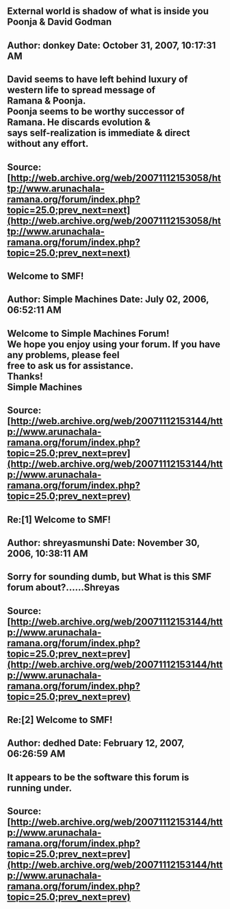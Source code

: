 ## External world is shadow of what is inside you Poonja & David Godman  
Author: donkey              Date: October 31, 2007, 10:17:31 AM  
---  
David seems to have left behind luxury of western life to spread message of  
Ramana & Poonja.   
 Poonja seems to be worthy successor of Ramana. He discards evolution &  
says self-realization is immediate & direct without any effort.
 ---  
Source:[http://web.archive.org/web/20071112153058/http://www.arunachala-ramana.org/forum/index.php?topic=25.0;prev_next=next](http://web.archive.org/web/20071112153058/http://www.arunachala-ramana.org/forum/index.php?topic=25.0;prev_next=next)   
---  

## Welcome to SMF!  
Author: Simple Machines     Date: July 02, 2006, 06:52:11 AM  
---  
Welcome to Simple Machines Forum!   
We hope you enjoy using your forum. If you have any problems, please feel  
free to ask us for assistance.   
Thanks!   
Simple Machines
 ---  
Source:[http://web.archive.org/web/20071112153144/http://www.arunachala-ramana.org/forum/index.php?topic=25.0;prev_next=prev](http://web.archive.org/web/20071112153144/http://www.arunachala-ramana.org/forum/index.php?topic=25.0;prev_next=prev)   
---  

## Re:[1] Welcome to SMF!  
Author: shreyasmunshi       Date: November 30, 2006, 10:38:11 AM  
---  
Sorry for sounding dumb, but What is this SMF forum about?......Shreyas
 ---  
Source:[http://web.archive.org/web/20071112153144/http://www.arunachala-ramana.org/forum/index.php?topic=25.0;prev_next=prev](http://web.archive.org/web/20071112153144/http://www.arunachala-ramana.org/forum/index.php?topic=25.0;prev_next=prev)   
---  

## Re:[2] Welcome to SMF!  
Author: dedhed              Date: February 12, 2007, 06:26:59 AM  
---  
It appears to be the software this forum is running under.
 ---  
Source:[http://web.archive.org/web/20071112153144/http://www.arunachala-ramana.org/forum/index.php?topic=25.0;prev_next=prev](http://web.archive.org/web/20071112153144/http://www.arunachala-ramana.org/forum/index.php?topic=25.0;prev_next=prev)   
---  

